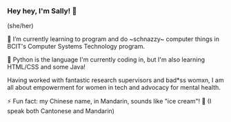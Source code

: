 ### Hey hey, I'm Sally! 👋
(she/her)


🌱 I’m currently learning to program and do \~schnazzy\~ computer things in BCIT's Computer Systems Technology program.

🐍 Python is the language I'm currently coding in, but I'm also learning HTML/CSS and some Java!

Having worked with fantastic research supervisors and bad\*ss womxn, I am all about empowerment for women in tech and advocacy for mental health.

⚡ Fun fact: my Chinese name, in Mandarin, sounds like "ice cream"! 🍦 (I speak both Cantonese and Mandarin)
